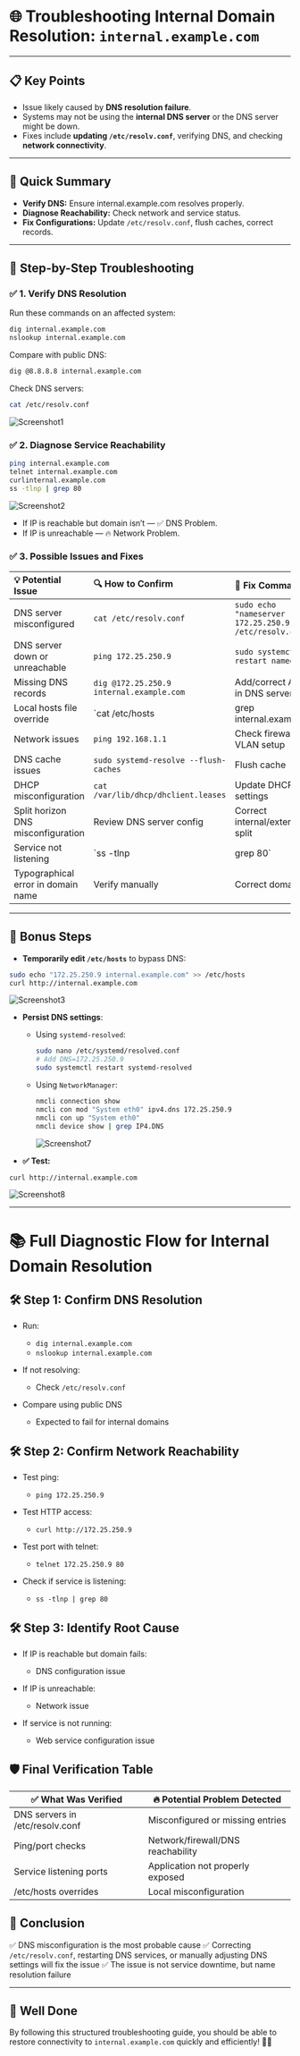 # 🌐 Troubleshooting Internal Domain Resolution: `internal.example.com`

---

## 📋 Key Points
- Issue likely caused by **DNS resolution failure**.
- Systems may not be using the **internal DNS server** or the DNS server might be down.
- Fixes include **updating `/etc/resolv.conf`**, verifying DNS, and checking **network connectivity**.

---

## 🧠 Quick Summary
- **Verify DNS:** Ensure internal.example.com resolves properly.
- **Diagnose Reachability:** Check network and service status.
- **Fix Configurations:** Update `/etc/resolv.conf`, flush caches, correct records.

---

## 🔢 Step-by-Step Troubleshooting

### ✅ 1. Verify DNS Resolution
Run these commands on an affected system:
```bash
dig internal.example.com
nslookup internal.example.com
```
Compare with public DNS:
```bash
dig @8.8.8.8 internal.example.com
```
Check DNS servers:
```bash
cat /etc/resolv.conf
```

![Screenshot1](./assets/Screenshot1.jpg)

### ✅ 2. Diagnose Service Reachability
```bash
ping internal.example.com
telnet internal.example.com
curlinternal.example.com
ss -tlnp | grep 80
```
![Screenshot2](./assets/Screenshot2.jpg)

- If IP is reachable but domain isn’t — ✅ DNS Problem.
- If IP is unreachable — 🔥 Network Problem.

### ✅ 3. Possible Issues and Fixes

| 💡 Potential Issue                 | 🔍 How to Confirm | 🔄 Fix Command(s) |
|:----------------------------------|:------------------------|:------------------------|
| DNS server misconfigured          | `cat /etc/resolv.conf`   | `sudo echo "nameserver 172.25.250.9" > /etc/resolv.conf` |
| DNS server down or unreachable    | `ping 172.25.250.9`      | `sudo systemctl restart named` |
| Missing DNS records               | `dig @172.25.250.9 internal.example.com` | Add/correct A record in DNS server |
| Local hosts file override         | `cat /etc/hosts | grep internal.example.com` | Correct/remove entry |
| Network issues                    | `ping 192.168.1.1`       | Check firewalls, VLAN setup |
| DNS cache issues                  | `sudo systemd-resolve --flush-caches` | Flush cache |
| DHCP misconfiguration             | `cat /var/lib/dhcp/dhclient.leases` | Update DHCP DNS settings |
| Split horizon DNS misconfiguration| Review DNS server config | Correct internal/external DNS split |
| Service not listening             | `ss -tlnp | grep 80`      | Ensure service binds correctly |
| Typographical error in domain name| Verify manually          | Correct domain |

---

## 🏅 Bonus Steps

- **Temporarily edit `/etc/hosts`** to bypass DNS:
```bash
sudo echo "172.25.250.9 internal.example.com" >> /etc/hosts
curl http://internal.example.com
```
![Screenshot3](./assets/Screenshot3.jpg)

- **Persist DNS settings**:
    - Using `systemd-resolved`:
      ```bash
      sudo nano /etc/systemd/resolved.conf
      # Add DNS=172.25.250.9
      sudo systemctl restart systemd-resolved
      ```
    - Using `NetworkManager`:
      ```bash
      nmcli connection show 
      nmcli con mod "System eth0" ipv4.dns 172.25.250.9
      nmcli con up "System eth0"
      nmcli device show | grep IP4.DNS
      ```

      ![Screenshot7](./assets/Screenshot7.jpg)

- **✅ Test:**
```bash
curl http://internal.example.com
```

![Screenshot8](./assets/Screenshot8.jpg)

---

# 📚 Full Diagnostic Flow for Internal Domain Resolution

## 🛠️ Step 1: Confirm DNS Resolution

- Run:
  - `dig internal.example.com`
  - `nslookup internal.example.com`

- If not resolving:
  - Check `/etc/resolv.conf`

- Compare using public DNS
  - Expected to fail for internal domains

## 🛠️ Step 2: Confirm Network Reachability

- Test ping:
  - `ping 172.25.250.9`

- Test HTTP access:
  - `curl http://172.25.250.9`

- Test port with telnet:
  - `telnet 172.25.250.9 80`

- Check if service is listening:
  - `ss -tlnp | grep 80`

## 🛠️ Step 3: Identify Root Cause

- If IP is reachable but domain fails:
  - DNS configuration issue

- If IP is unreachable:
  - Network issue

- If service is not running:
  - Web service configuration issue

## 🛡️ Final Verification Table

| ✅ What Was Verified | 🔥 Potential Problem Detected |
|--------------------|-----------------------------|
| DNS servers in /etc/resolv.conf | Misconfigured or missing entries |
| Ping/port checks | Network/firewall/DNS reachability |
| Service listening ports | Application not properly exposed |
| /etc/hosts overrides | Local misconfiguration |

## 🥇 Conclusion

✅ DNS misconfiguration is the most probable cause
✅ Correcting `/etc/resolv.conf`, restarting DNS services, or manually adjusting DNS settings will fix the issue
✅ The issue is not service downtime, but name resolution failure

---

## 🚀 Well Done

By following this structured troubleshooting guide, you should be able to restore connectivity to `internal.example.com` quickly and efficiently! 🎯✨
